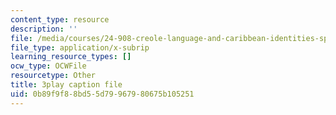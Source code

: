 ```yaml
---
content_type: resource
description: ''
file: /media/courses/24-908-creole-language-and-caribbean-identities-spring-2017/0b89f9f88bd55d79967980675b105251_62YvNUyOM.srt
file_type: application/x-subrip
learning_resource_types: []
ocw_type: OCWFile
resourcetype: Other
title: 3play caption file
uid: 0b89f9f8-8bd5-5d79-9679-80675b105251
---
```

